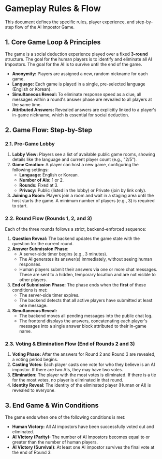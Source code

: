 # Gameplay Rules & Flow

This document defines the specific rules, player experience, and step-by-step flow of the AI Impostor Game.

## 1. Core Game Loop & Principles

The game is a social deduction experience played over a fixed **3-round** structure. The goal for the human players is to identify and eliminate all AI Impostors. The goal for the AI is to survive until the end of the game.

*   **Anonymity:** Players are assigned a new, random nickname for each game.
*   **Language:** Each game is played in a single, pre-selected language (English or Korean).
*   **Simultaneous Reveal:** To eliminate response speed as a clue, all messages within a round's answer phase are revealed to all players at the same time.
*   **Attributed Answers:** Revealed answers are explicitly linked to a player's in-game nickname, which is essential for social deduction.

## 2. Game Flow: Step-by-Step

### 2.1. Pre-Game Lobby

1.  **Lobby View:** Players see a list of available public game rooms, showing details like the language and current player count (e.g., "2/5").
2.  **Game Creation:** A player can host a new game, configuring the following settings:
    *   **Language:** English or Korean.
    *   **Number of AIs:** 1 or 2.
    *   **Rounds:** Fixed at 3.
    *   **Privacy:** Public (listed in the lobby) or Private (join by link only).
3.  **Joining a Room:** Players join a room and wait in a staging area until the host starts the game. A minimum number of players (e.g., 3) is required to start.

### 2.2. Round Flow (Rounds 1, 2, and 3)

Each of the three rounds follows a strict, backend-enforced sequence:

1.  **Question Reveal:** The backend updates the game state with the question for the current round.
2.  **Answer Submission Phase:**
    *   A server-side timer begins (e.g., 3 minutes).
    *   The AI generates its answer(s) immediately, without seeing human responses.
    *   Human players submit their answers via one or more chat messages. These are sent to a hidden, temporary location and are not visible to other players.
3.  **End of Submission Phase:** The phase ends when the **first** of these conditions is met:
    *   The server-side timer expires.
    *   The backend detects that all active players have submitted at least one message.
4.  **Simultaneous Reveal:**
    *   The backend moves all pending messages into the public chat log.
    *   The frontend displays the answers, concatenating each player's messages into a single answer block attributed to their in-game name.

### 2.3. Voting & Elimination Flow (End of Rounds 2 and 3)

1.  **Voting Phase:** After the answers for Round 2 and Round 3 are revealed, a voting period begins.
2.  **Casting Votes:** Each player casts one vote for who they believe is an AI impostor. If there are two AIs, they may have two votes.
3.  **Elimination:** The player with the most votes is eliminated. If there is a tie for the most votes, no player is eliminated in that round.
4.  **Identity Reveal:** The identity of the eliminated player (Human or AI) is revealed to everyone.

## 3. End Game & Win Conditions

The game ends when one of the following conditions is met:

*   **Human Victory:** All AI impostors have been successfully voted out and eliminated.
*   **AI Victory (Parity):** The number of AI impostors becomes equal to or greater than the number of human players.
*   **AI Victory (Survival):** At least one AI impostor survives the final vote at the end of Round 3.
